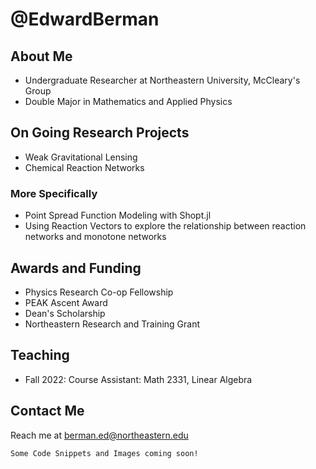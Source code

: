 # @EdwardBerman
## About Me
+ Undergraduate Researcher at Northeastern University, McCleary's Group
+ Double Major in Mathematics and Applied Physics

## On Going Research Projects
+ Weak Gravitational Lensing
+ Chemical Reaction Networks

### More Specifically
+  Point Spread Function Modeling with Shopt.jl
+   Using Reaction Vectors to explore the relationship between reaction networks and monotone networks

## Awards and Funding
+ Physics Research Co-op Fellowship
+ PEAK Ascent Award
+ Dean's Scholarship
+ Northeastern Research and Training Grant 

## Teaching
+ Fall 2022: Course Assistant: Math 2331, Linear Algebra

## Contact Me
Reach me at berman.ed@northeastern.edu

```
Some Code Snippets and Images coming soon!
```


